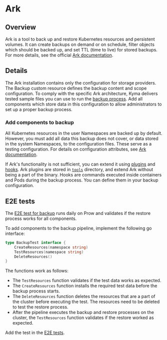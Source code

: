 # Ark

## Overview

Ark is a tool to back up and restore Kubernetes resources and persistent volumes. It can create backups on demand or on schedule, filter objects which should be backed up, and set TTL (time to live) for stored backups. For more details, see the official [Ark documentation](https://heptio.github.io/velero/v0.9.0/).

## Details

The Ark installation contains only the configuration for storage providers. The Backup custom resource defines the backup content and scope configuration. To comply with the specific Ark architecture, Kyma delivers tested sample files you can use to run the [backup process](https://github.com/kyma-project/kyma/tree/master/docs/backup/docs). Add all components which store data in this configuration to allow administrators to set up a proper backup process.

### Add components to backup

All Kubernetes resources in the user Namespaces are backed up by default. However, you must add all data this backup does not cover, or data stored in the system Namespaces, to the configuration files. These serve as a testing configuration. For details on configuration attributes, see [Ark documentation](https://github.com/heptio/velero/blob/master/docs/api-types/backup.md).

If Ark's functionality is not sufficient, you can extend it using [plugins](https://heptio.github.io/velero/v0.10.0/plugins) and [hooks](https://heptio.github.io/velero/v0.10.0/hooks). Ark plugins are stored in [`tools`](tools/ark-plugins) directory, and extend Ark without being a part of the binary. Hooks are commands executed inside containers and Pods during the backup process. You can define them in your backup configuration.

## E2E tests

The [E2E test for backup](https://github.com/kyma-project/kyma/tree/master/tests/end-to-end/backup-restore-test) runs daily on Prow and validates if the restore process works for all components.

To add components to the backup pipeline, implement the following go interface:

```go
type BackupTest interface {
    CreateResources(namespace string)
    TestResources(namespace string)
    DeleteResources()
}
```
The functions work as follows:

- The `TestResources` function validates if the test data works as expected. 
- The `CreateResources` function installs the required test data before the backup process starts.
- The `DeleteResources` function deletes the resources that are a part of the cluster before executing the test. The resources need to be deleted to test the restore process.
- After the pipeline executes the backup and restore processes on the cluster, the `TestResources` function validates if the restore worked as expected.

Add the test in the [E2E tests](https://github.com/kyma-project/kyma/tree/master/tests/end-to-end/backup-restore-test).